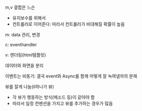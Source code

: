 m,v 결합은 느슨

* 유지보수를 위해서
* 컨트롤러로 이어준다: 따라서 컨트롤러가 비대해질 확률이 높음



m: data 관리, 변경

c: eventhandler

v: 렌더링(html템플릿)



데이터와 화면을 분리



이벤트는 비동기: 결국 event와 Async를 함께 어떻게 잘 녹여낼까의 문제



뷰를 잘게 나눔(li하나가 뷰)

* 각 뷰가 행동하는 방식(메소드 등)이 같아야 함
* 따라서 일정 컨벤션을 가지고 뷰를 추가하는 경우가 많음



